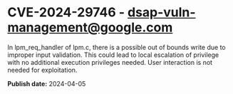 # CVE-2024-29746 - dsap-vuln-management@google.com

In lpm_req_handler of lpm.c, there is a possible out of bounds write due to improper input validation. This could lead to local escalation of privilege with no additional execution privileges needed. User interaction is not needed for exploitation.

**Publish date:** 2024-04-05
